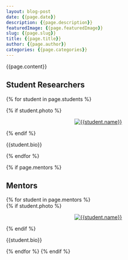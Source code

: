 ```yaml
---
layout: blog-post
date: {{page.date}}
description: {{page.description}}
featuredImage: {{page.featuredImage}}
slug: {{page.slug}}
title: {{page.title}}
author: {{page.author}}
categories: {{page.categories}}
---
```


{{page.content}}

<h2> Student Researchers </h2>

{% for student in page.students %}
<div class="floatclearfix">
    {% if student.photo %}
    <p style="display: flex; justify-content: center;"><a href="{{ student.photo | absolute_url }}"><img alt="{{student.name}}" class="{{student.align}}" src="{{student.photo | resize: '180x240'}}"></a></p>{% endif %}
    <p>{{student.bio}}</p>
</div>
{% endfor %}

{% if page.mentors %}
    <h2> Mentors </h2>
    {% for student in page.mentors %}
    <div class="floatclearfix">
        {% if student.photo %}
        <p style="display: flex; justify-content: center;"><a href="{{ student.photo | absolute_url }}"><img alt="{{student.name}}" class="{{student.align}}" src="{{student.photo | resize: '180x240'}}"></a></p>{% endif %}
        <p>{{student.bio}}</p>
    </div>
    {% endfor %}
{% endif %}